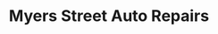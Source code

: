 ---
title: "Myers Street Auto Repairs"
url: /bendigo/myers-street-auto-repairs/
shop: car repair
---